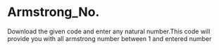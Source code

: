 # Armstrong_No.
Download the given code and enter any natural number.This code will provide you with all armstrong number between 1 and entered number
